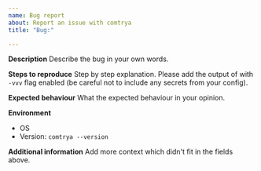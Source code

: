 ```yaml
---
name: Bug report
about: Report an issue with comtrya
title: "Bug:"

---
```


**Description**
Describe the bug in your own words.

**Steps to reproduce**
Step by step explanation. Please add the output of with `-vvv` flag enabled (be careful not to include any secrets from your config).

**Expected behaviour**
What the expected behaviour in your opinion.

**Environment**
- OS
- Version: `comtrya --version`

**Additional information**
Add more context which didn't fit in the fields above.
